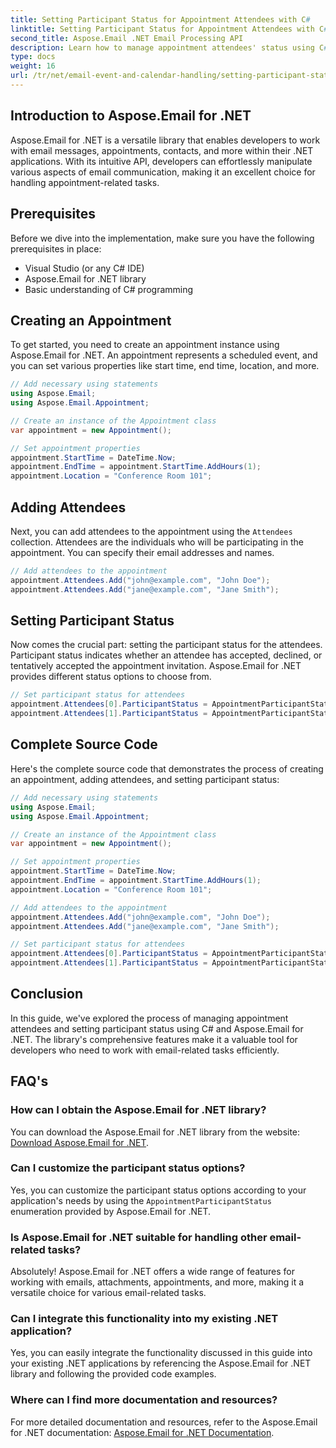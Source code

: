 ```yaml
---
title: Setting Participant Status for Appointment Attendees with C#
linktitle: Setting Participant Status for Appointment Attendees with C#
second_title: Aspose.Email .NET Email Processing API
description: Learn how to manage appointment attendees' status using C# and Aspose.Email for .NET. Step-by-step guide with source code.
type: docs
weight: 16
url: /tr/net/email-event-and-calendar-handling/setting-participant-status-for-appointment-attendees-with-csharp/
---
```


## Introduction to Aspose.Email for .NET

Aspose.Email for .NET is a versatile library that enables developers to work with email messages, appointments, contacts, and more within their .NET applications. With its intuitive API, developers can effortlessly manipulate various aspects of email communication, making it an excellent choice for handling appointment-related tasks.

## Prerequisites

Before we dive into the implementation, make sure you have the following prerequisites in place:

- Visual Studio (or any C# IDE)
- Aspose.Email for .NET library
- Basic understanding of C# programming

## Creating an Appointment

To get started, you need to create an appointment instance using Aspose.Email for .NET. An appointment represents a scheduled event, and you can set various properties like start time, end time, location, and more.

```csharp
// Add necessary using statements
using Aspose.Email;
using Aspose.Email.Appointment;

// Create an instance of the Appointment class
var appointment = new Appointment();

// Set appointment properties
appointment.StartTime = DateTime.Now;
appointment.EndTime = appointment.StartTime.AddHours(1);
appointment.Location = "Conference Room 101";
```

## Adding Attendees

Next, you can add attendees to the appointment using the `Attendees` collection. Attendees are the individuals who will be participating in the appointment. You can specify their email addresses and names.

```csharp
// Add attendees to the appointment
appointment.Attendees.Add("john@example.com", "John Doe");
appointment.Attendees.Add("jane@example.com", "Jane Smith");
```

## Setting Participant Status

Now comes the crucial part: setting the participant status for the attendees. Participant status indicates whether an attendee has accepted, declined, or tentatively accepted the appointment invitation. Aspose.Email for .NET provides different status options to choose from.

```csharp
// Set participant status for attendees
appointment.Attendees[0].ParticipantStatus = AppointmentParticipantStatus.Accepted;
appointment.Attendees[1].ParticipantStatus = AppointmentParticipantStatus.Declined;
```

## Complete Source Code

Here's the complete source code that demonstrates the process of creating an appointment, adding attendees, and setting participant status:

```csharp
// Add necessary using statements
using Aspose.Email;
using Aspose.Email.Appointment;

// Create an instance of the Appointment class
var appointment = new Appointment();

// Set appointment properties
appointment.StartTime = DateTime.Now;
appointment.EndTime = appointment.StartTime.AddHours(1);
appointment.Location = "Conference Room 101";

// Add attendees to the appointment
appointment.Attendees.Add("john@example.com", "John Doe");
appointment.Attendees.Add("jane@example.com", "Jane Smith");

// Set participant status for attendees
appointment.Attendees[0].ParticipantStatus = AppointmentParticipantStatus.Accepted;
appointment.Attendees[1].ParticipantStatus = AppointmentParticipantStatus.Declined;
```

## Conclusion

In this guide, we've explored the process of managing appointment attendees and setting participant status using C# and Aspose.Email for .NET. The library's comprehensive features make it a valuable tool for developers who need to work with email-related tasks efficiently.

## FAQ's

### How can I obtain the Aspose.Email for .NET library?

You can download the Aspose.Email for .NET library from the website: [Download Aspose.Email for .NET](https://releases.aspose.com).

### Can I customize the participant status options?

Yes, you can customize the participant status options according to your application's needs by using the `AppointmentParticipantStatus` enumeration provided by Aspose.Email for .NET.

### Is Aspose.Email for .NET suitable for handling other email-related tasks?

Absolutely! Aspose.Email for .NET offers a wide range of features for working with emails, attachments, appointments, and more, making it a versatile choice for various email-related tasks.

### Can I integrate this functionality into my existing .NET application?

Yes, you can easily integrate the functionality discussed in this guide into your existing .NET applications by referencing the Aspose.Email for .NET library and following the provided code examples.

### Where can I find more documentation and resources?

For more detailed documentation and resources, refer to the Aspose.Email for .NET documentation: [Aspose.Email for .NET Documentation](https://reference.aspose.com/email/net).